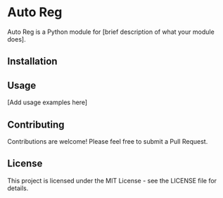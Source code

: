 # Auto Reg

Auto Reg is a Python module for [brief description of what your module does].

## Installation



## Usage

[Add usage examples here]

## Contributing

Contributions are welcome! Please feel free to submit a Pull Request.

## License

This project is licensed under the MIT License - see the LICENSE file for details.